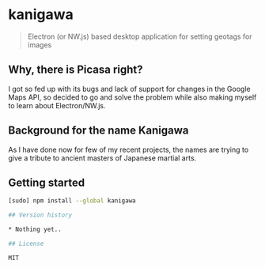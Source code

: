 # kanigawa

> Electron (or NW.js) based desktop application for setting geotags for images

## Why, there is Picasa right?

I got so fed up with its bugs and lack of support for changes in the Google Maps API, so
decided to go and solve the problem while also making myself to learn about Electron/NW.js.

## Background for the name Kanigawa

As I have done now for few of my recent projects, the names are trying to give a tribute to
ancient masters of Japanese martial arts.

## Getting started

```sh
[sudo] npm install --global kanigawa

## Version history

* Nothing yet..

## License

MIT
